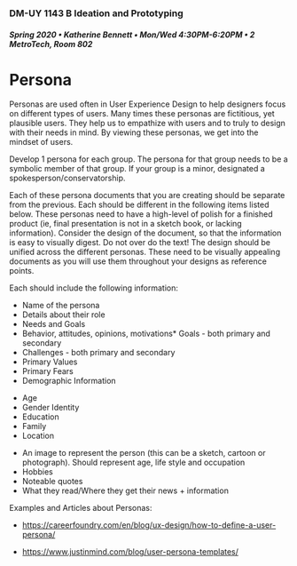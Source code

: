 ### DM-UY 1143 B Ideation and Prototyping
##### Spring 2020 • Katherine Bennett • Mon/Wed 4:30PM-6:20PM • 2 MetroTech, Room 802


# Persona


Personas are used often in User Experience Design to help designers focus on different types of users. Many times these personas are fictitious, yet plausible users. They help us to empathize with users and to truly to design with their needs in mind. By viewing these personas, we get into the mindset of users.

Develop 1 persona for each group. The persona for that group needs to be a symbolic member of that group. If your group is a minor, designated a spokesperson/conservatorship.


Each of these persona documents that you are creating should be separate from the previous. Each should be different in the following items listed below. These personas need to have a high-level of polish for a finished product (ie, final presentation is not in a sketch book, or lacking information). Consider the design of the document, so that the information is easy to visually digest. Do not over do the text! The design should be unified across the different personas. These need to be visually appealing documents as you will use them throughout your designs as reference points. 


Each should include the following information:

* Name of the persona
* Details about their role
* Needs and Goals
* Behavior, attitudes, opinions, motivations* Goals - both primary and secondary
* Challenges - both primary and secondary
* Primary Values
* Primary Fears
* Demographic Information
 - Age
 - Gender Identity
 - Education
 - Family
 - Location
* An image to represent the person (this can be a sketch, cartoon or photograph). Should represent age, life style and occupation
* Hobbies
* Noteable quotes
* What they read/Where they get their news + information



Examples and Articles about Personas:

* https://careerfoundry.com/en/blog/ux-design/how-to-define-a-user-persona/

* https://www.justinmind.com/blog/user-persona-templates/

